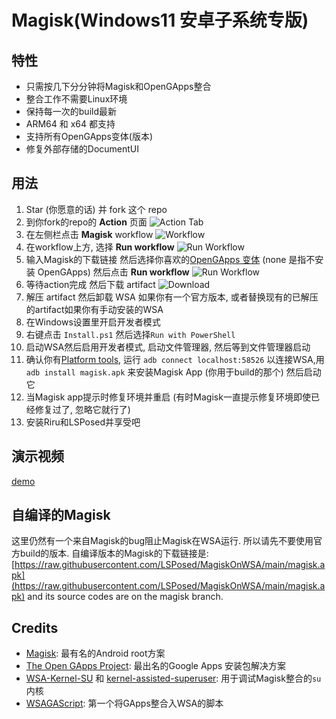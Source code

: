 # Magisk(Windows11 安卓子系统专版)

## 特性
- 只需按几下分分钟将Magisk和OpenGApps整合
- 整合工作不需要Linux环境
- 保持每一次的build最新
- ARM64 和 x64 都支持
- 支持所有OpenGApps变体(版本)
- 修复外部存储的DocumentUI

## 用法

1. Star (你愿意的话) 并 fork 这个 repo
1. 到你fork的repo的 **Action** 页面 
    ![Action Tab](https://docs.github.com/assets/images/help/repository/actions-tab.png)
1. 在左侧栏点击 **Magisk** workflow
    ![Workflow](https://docs.github.com/assets/images/actions-select-workflow.png)
1. 在workflow上方, 选择 **Run workflow**
    ![Run Workflow](https://docs.github.com/assets/images/actions-workflow-dispatch.png)
1. 输入Magisk的下载链接 然后选择你喜欢的[OpenGApps 变体](https://github.com/opengapps/opengapps/wiki#variants) (none 是指不安装 OpenGApps) 然后点击 **Run workflow**
    ![Run Workflow](https://docs.github.com/assets/images/actions-manually-run-workflow.png)
1. 等待action完成 然后下载 artifact
    ![Download](https://docs.github.com/assets/images/help/repository/artifact-drop-down-updated.png)
1. 解压 artifact 然后卸载 WSA 如果你有一个官方版本, 或者替换现有的已解压的artifact如果你有手动安装的WSA
1. 在Windows设置里开启开发者模式
1. 右键点击 `Install.ps1` 然后选择`Run with PowerShell`
1. 启动WSA然后启用开发者模式, 启动文件管理器, 然后等到文件管理器启动
1. 确认你有[Platform tools](https://developer.android.com/studio/releases/platform-tools), 运行 `adb connect localhost:58526` 以连接WSA,用 `adb install magisk.apk` 来安装Magisk App (你用于build的那个) 然后启动它
1. 当Magisk app提示时修复环境并重启 (有时Magisk一直提示修复环境即使已经修复过了, 忽略它就行了)
1. 安装Riru和LSPosed并享受吧

## 演示视频

[demo](https://user-images.githubusercontent.com/5022927/139580565-35971031-7258-40bf-93e2-49a0750156f3.mp4)


## 自编译的Magisk

这里仍然有一个来自Magisk的bug阻止Magisk在WSA运行. 所以请先不要使用官方build的版本. 自编译版本的Magisk的下载链接是: [https://raw.githubusercontent.com/LSPosed/MagiskOnWSA/main/magisk.apk](https://raw.githubusercontent.com/LSPosed/MagiskOnWSA/main/magisk.apk) and its source codes are on the magisk branch.

## Credits
- [Magisk](https://github.com/topjohnwu/Magisk): 最有名的Android root方案
- [The Open GApps Project](https://opengapps.org): 最出名的Google Apps 安装包解决方案
- [WSA-Kernel-SU](https://github.com/LSPosed/WSA-Kernel-SU) 和 [kernel-assisted-superuser](https://git.zx2c4.com/kernel-assisted-superuser/):  用于调试Magisk整合的`su` 内核 
- [WSAGAScript](https://github.com/ADeltaX/WSAGAScript): 第一个将GApps整合入WSA的脚本

